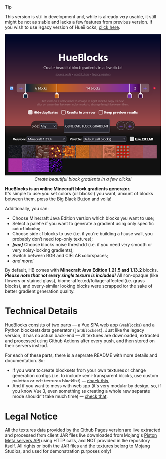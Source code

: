 > [!TIP]
> This version is still in development and, while is already very usable, it still might be not as stable and lacks a few features from previous version. If you wish to use legacy version of HueBlocks, [click here](https://1280px.github.io/hueblocks).

<p align=center>
  <a href="https://1280px.github.io/hueblocks-new/">
    <img src='readme-pic.png'><br>
  </a>
  <i>Create beautiful block gradients in a few clicks!</i>
</p>


<b>HueBlocks is an online Minecraft block gradients generator.</b>
<br>It's simple to use: you set colors (or blocks!) you want, amount of blocks between them, press the Big Black Button and voila!

Additionally, you can:
- Choose Minecraft Java Edition version which blocks you want to use;
- Select a palette if you want to generate a gradient using only specific set of blocks;
- Choose side of blocks to use (i.e. if you're building a house wall, you probably don't need top-only textures);
- ***[ᴡɪᴘ]*** Choose blocks noise threshold (i.e. if you need very smooth or very noisy-looking gradients);
- Switch between RGB and CIELAB colorspaces;
- *and more!*

By default, HB comes with **Minecraft Java Edition 1.21.5 and 1.13.2** blocks.
<br>***Please note that not every single texture is included!***
All non-opaque (like flowers or stained glass), biome-affected/foliage-affected (i.e. grass blocks), and overly-similar looking blocks were scrapped for the sake of better gradient generation quality.


# Technical Details

HueBlocks consists of two parts — a Vue SPA web app (`vueblocks`) and a Python blocksets data generator (`jar2blockset`).
Just like the legacy version, it has no actual back-end — all textures are downloaded, extracted and processed using Github Actions after every push, and then stored on their servers instead.

For each of these parts, there is a separate README with more details and documentation. So:
- If you want to create blocksets from your own textures or change generation configs (i.e. to include semi-transparent blocks, use custom palettes or edit textures blacklist) — [check this](https://github.com/1280px/hueblocks-new/tree/master/jar2blockset#readme),
- And if you want to mess with web app (it's very modular by design, so, if you know Vue 3, even something as creating a whole new separate mode shouldn't take much time) — [check that](https://github.com/1280px/hueblocks-new/tree/master/vueblocks#readme).


# Legal Notice

All the textures data provided by the Github Pages version are live extracted and processed from client JAR files 
live downloaded from Mojang's [Piston Meta servers API](https://gist.github.com/skyrising/95a8e6a7287634e097ecafa2f21c240f) using HTTP calls, and NOT provided in the repository itself. 
All rights on both the JAR files and the textures belong to Mojang Studios, and used for demonstration purposes only!

